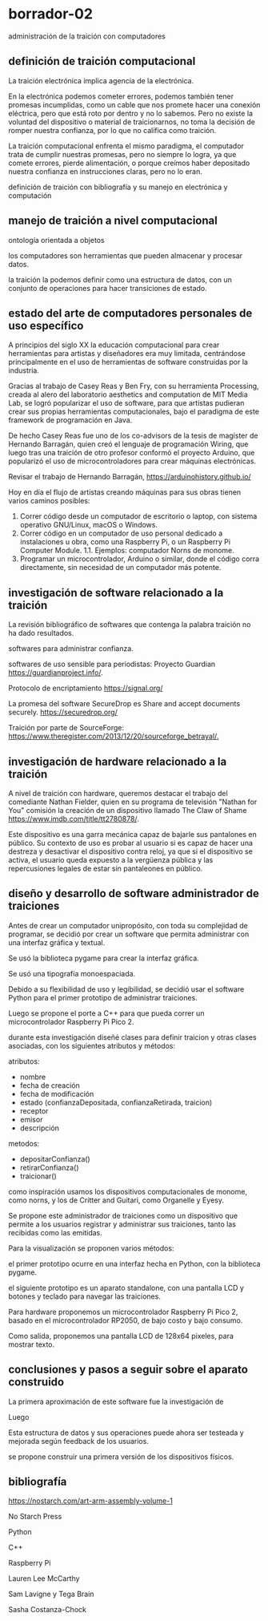 # borrador-02

administración de la traición con computadores

## definición de traición computacional

La traición electrónica implica agencia de la electrónica.

En la electrónica podemos cometer errores, podemos también tener promesas incumplidas, como un cable que nos promete hacer una conexión eléctrica, pero que está roto por dentro y no lo sabemos. Pero no existe la voluntad del dispositivo o material de traicionarnos, no toma la decisión de romper nuestra confianza, por lo que no califica como traición.

La traición computacional enfrenta el mismo paradigma, el computador trata de cumplir nuestras promesas, pero no siempre lo logra, ya que comete errores, pierde alimentación, o porque creímos haber depositado nuestra confianza en instrucciones claras, pero no lo eran.

definición de traición con bibliografía y su manejo en electrónica y computación

## manejo de traición a nivel computacional

ontología orientada a objetos

los computadores son herramientas que pueden almacenar y procesar datos.

la traición la podemos definir como una estructura de datos, con un conjunto de operaciones para hacer transiciones de estado.

## estado del arte de computadores personales de uso específico

A principios del siglo XX la educación computacional para crear herramientas para artistas y diseñadores era muy limitada, centrándose principalmente en el uso de herramientas de software construidas por la industria.

Gracias al trabajo de Casey Reas y Ben Fry, con su herramienta Processing, creada al alero del laboratorio aesthetics and computation de MIT Media Lab, se logró popularizar el uso de software, para que artistas pudieran crear sus propias herramientas computacionales, bajo el paradigma de este framework de programación en Java.

De hecho Casey Reas fue uno de los co-advisors de la tesis de magíster de Hernando Barragán, quien creó el lenguaje de programación Wiring, que luego tras una traición de otro profesor conformó el proyecto Arduino, que popularizó el uso de microcontroladores para crear máquinas electrónicas.

Revisar el trabajo de Hernando Barragán, <https://arduinohistory.github.io/>

Hoy en día el flujo de artistas creando máquinas para sus obras tienen varios caminos posibles:

1. Correr código desde un computador de escritorio o laptop, con sistema operativo GNU/Linux, macOS o Windows.
1. Correr código en un computador de uso personal dedicado a instalaciones u obra, como una Raspberry Pi, o un Raspberry Pi Computer Module.
  1.1. Ejemplos: computador Norns de monome.
1. Programar un microcontrolador, Arduino o similar, donde el código corra directamente, sin necesidad de un computador más potente.

## investigación de software relacionado a la traición

La revisión bibliográfico de softwares que contenga la palabra traición no ha dado resultados.

softwares para administrar confianza.

softwares de uso sensible para periodistas: Proyecto Guardian <https://guardianproject.info/>.

Protocolo de encriptamiento <https://signal.org/>

La promesa del software SecureDrop es Share and accept documents securely. <https://securedrop.org/>

Traición por parte de SourceForge: [<https://www.theregister.com/2013/12/20/sourceforge_betrayal/>.](https://arstechnica.com/information-technology/2015/06/sourceforge-locked-in-projects-of-fleeing-users-cashed-in-on-malvertising/)

## investigación de hardware relacionado a la traición

A nivel de traición con hardware, queremos destacar el trabajo del comediante Nathan Fielder, quien en su programa de televisión "Nathan for You" comisión la creación de un dispositivo llamado The Claw of Shame <https://www.imdb.com/title/tt2780878/>.

Este dispositivo es una garra mecánica capaz de bajarle sus pantalones en público. Su contexto de uso es probar al usuario si es capaz de hacer una destreza y desactivar el dispositivo contra reloj, ya que si el dispositivo se activa, el usuario queda expuesto a la vergüenza pública y las repercusiones legales de estar sin pantaleones en público.

## diseño y desarrollo de software administrador de traiciones

Antes de crear un computador unipropósito, con toda su complejidad de programar, se decidió por crear un software que permita administrar con una interfaz gráfica y textual.

Se usó la biblioteca pygame para crear la interfaz gráfica.

Se usó una tipografía monoespaciada.

Debido a su flexibilidad de uso y legibilidad, se decidió usar el software Python para el primer prototipo de administrar traiciones.

Luego se propone el porte a C++ para que pueda correr un microcontrolador Raspberry Pi Pico 2.

durante esta investigación diseñé clases para definir traicion y otras clases asociadas, con los siguientes atributos y métodos:

atributos:

* nombre
* fecha de creación
* fecha de modificación
* estado (confianzaDepositada, confianzaRetirada, traicion)
* receptor
* emisor
* descripción

metodos:

* depositarConfianza()
* retirarConfianza()
* traicionar()

como inspiración usamos los dispositivos computacionales de monome, como norns, y los de Critter and Guitari, como Organelle y Eyesy.

Se propone este administrador de traiciones como un dispositivo que permite a los usuarios registrar y administrar sus traiciones, tanto las recibidas como las emitidas.

Para la visualización se proponen varios métodos:

el primer prototipo ocurre en una interfaz hecha en Python, con la biblioteca pygame.

el siguiente prototipo es un aparato standalone, con una pantalla LCD y botones y teclado para navegar las traiciones.

Para hardware proponemos un microcontrolador Raspberry Pi Pico 2, basado en el microcontrolador RP2050, de bajo costo y bajo consumo.

Como salida, proponemos una pantalla LCD de 128x64 pixeles, para mostrar texto.

## conclusiones y pasos a seguir sobre el aparato construido

La primera aproximación de este software fue la investigación de

Luego

Esta estructura de datos y sus operaciones puede ahora ser testeada y mejorada según feedback de los usuarios.

se propone construir una primera versión de los dispositivos físicos.

## bibliografía

<https://nostarch.com/art-arm-assembly-volume-1>

No Starch Press

Python

C++

Raspberry Pi

Lauren Lee McCarthy

Sam Lavigne y Tega Brain

Sasha Costanza-Chock
